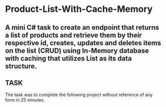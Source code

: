 ﻿# Product-List-With-Cache-Memory
## A mini C# task to create an endpoint that returns a list of products and retrieve them by their respective id, creates, updates and deletes items on the list (CRUD) using In-Memory database with caching that utilizes List as its data structure.
## TASK
The task was to complete the following project without reference of any form in 25 minutes.
